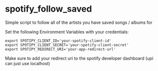 # spotify_follow_saved
Simple script to follow all of the artists you have saved songs / albums for

Set the following Environment Variables with your credentials: 

    export SPOTIPY_CLIENT_ID='your-spotify-client-id'
    export SPOTIPY_CLIENT_SECRET='your-spotify-client-secret'
    export SPOTIPY_REDIRECT_URI='your-app-redirect-url'

Make sure to add your redirect uri to the spotify developer dashboard (upi can just use localhost)
